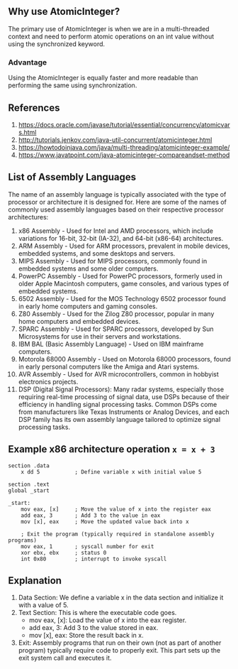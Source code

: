 ## Why use AtomicInteger?

The primary use of AtomicInteger is when we are in a multi-threaded context and need to perform atomic operations on an int value without using the synchronized keyword.

### Advantage

Using the AtomicInteger is equally faster and more readable than performing the same using synchronization.


## References

1. https://docs.oracle.com/javase/tutorial/essential/concurrency/atomicvars.html
1. http://tutorials.jenkov.com/java-util-concurrent/atomicinteger.html
1. https://howtodoinjava.com/java/multi-threading/atomicinteger-example/
1. https://www.javatpoint.com/java-atomicinteger-compareandset-method

## List of Assembly Languages

The name of an assembly language is typically associated with the type of processor or architecture it is designed for. Here are some of the names of commonly used assembly languages based on their respective processor architectures:

1. x86 Assembly - Used for Intel and AMD processors, which include variations for 16-bit, 32-bit (IA-32), and 64-bit (x86-64) architectures.
1. ARM Assembly - Used for ARM processors, prevalent in mobile devices, embedded systems, and some desktops and servers.
1. MIPS Assembly - Used for MIPS processors, commonly found in embedded systems and some older computers.
1. PowerPC Assembly - Used for PowerPC processors, formerly used in older Apple Macintosh computers, game consoles, and various types of embedded systems.
1. 6502 Assembly - Used for the MOS Technology 6502 processor found in early home computers and gaming consoles.
1. Z80 Assembly - Used for the Zilog Z80 processor, popular in many home computers and embedded devices.
1. SPARC Assembly - Used for SPARC processors, developed by Sun Microsystems for use in their servers and workstations.
1. IBM BAL (Basic Assembly Language) - Used on IBM mainframe computers.
1. Motorola 68000 Assembly - Used on Motorola 68000 processors, found in early personal computers like the Amiga and Atari systems.
1. AVR Assembly - Used for AVR microcontrollers, common in hobbyist electronics projects.
1. DSP (Digital Signal Processors): Many radar systems, especially those requiring real-time processing of signal data, use DSPs because of their efficiency in handling signal processing tasks. Common DSPs come from manufacturers like Texas Instruments or Analog Devices, and each DSP family has its own assembly language tailored to optimize signal processing tasks.

## Example x86 architecture operation `x = x + 3` 

```
section .data
    x dd 5           ; Define variable x with initial value 5

section .text
global _start

_start:
    mov eax, [x]     ; Move the value of x into the register eax
    add eax, 3       ; Add 3 to the value in eax
    mov [x], eax     ; Move the updated value back into x

    ; Exit the program (typically required in standalone assembly programs)
    mov eax, 1       ; syscall number for exit
    xor ebx, ebx     ; status 0
    int 0x80         ; interrupt to invoke syscall

```

## Explanation
1. Data Section: We define a variable x in the data section and initialize it with a value of 5.
2. Text Section: This is where the executable code goes.
   - mov eax, [x]: Load the value of x into the eax register.
   - add eax, 3: Add 3 to the value stored in eax.
   - mov [x], eax: Store the result back in x.
3. Exit: Assembly programs that run on their own (not as part of another program) typically require code to properly exit. This part sets up the exit system call and executes it.
